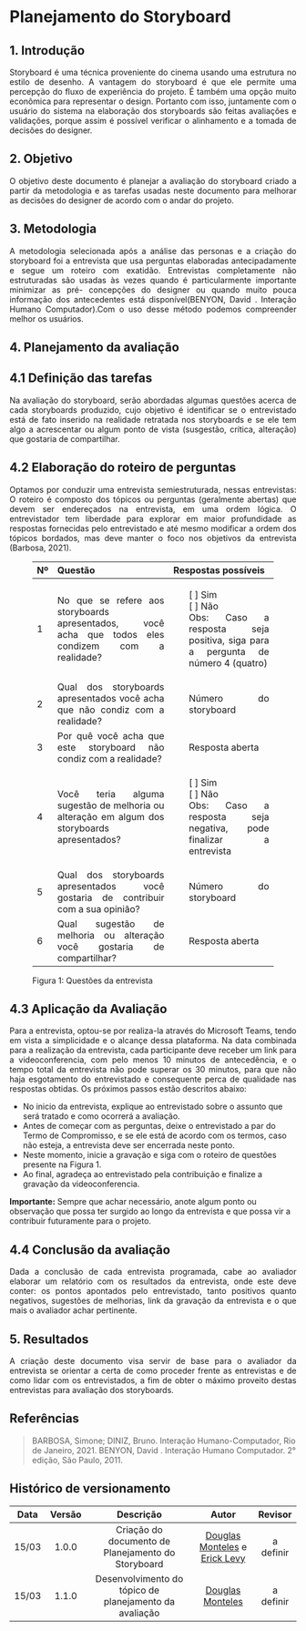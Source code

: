 # Planejamento do Storyboard

## 1. Introdução

<p align="justify">
  Storyboard é uma técnica proveniente do cinema usando uma estrutura no estilo de desenho. A vantagem do storyboard é que ele permite uma percepção do fluxo de experiência do projeto. É também uma opção muito econômica para representar o design.
  Portanto com isso, juntamente com o usuário do sistema na elaboração dos storyboards são feitas avaliações e validações, porque assim é possível verificar o alinhamento e a tomada de decisões do designer.
</p>

## 2. Objetivo

<p align="justify">
  O objetivo deste documento é planejar a avaliação  do storyboard criado a partir da metodologia e as tarefas usadas neste documento para melhorar as decisões do designer de acordo com o andar do projeto.
</p>

## 3. Metodologia

<p align="justify">
  A metodologia selecionada após a análise das personas e a criação do storyboard foi a entrevista que usa perguntas elaboradas antecipadamente e segue um roteiro com exatidão. Entrevistas completamente não estruturadas são usadas às vezes quando é  particularmente importante minimizar as pré- concepções do designer ou quando muito pouca informação dos antecedentes está disponível(BENYON, David . Interação Humano Computador).Com o uso desse método podemos compreender melhor os usuários.
</p>

## 4. Planejamento da avaliação

## 4.1 Definição das tarefas

<p align="justify">
  Na avaliação do storyboard, serão abordadas algumas questões acerca de cada storyboards produzido, cujo objetivo é identificar se o entrevistado está de fato inserido na realidade retratada nos storyboards e se ele tem algo a acrescentar ou algum ponto de vista (susgestão, crítica, alteração) que gostaria de compartilhar.
</p>

## 4.2 Elaboração do roteiro de perguntas

<p align="justify">
  Optamos por conduzir uma entrevista semiestruturada, nessas entrevistas: O roteiro é composto dos tópicos ou perguntas (geralmente abertas) que devem ser endereçados na entrevista, em uma ordem lógica. O entrevistador tem liberdade para explorar em maior profundidade as respostas fornecidas pelo entrevistado e até mesmo modificar a ordem dos tópicos bordados, mas deve manter o foco nos objetivos da entrevista (Barbosa, 2021).
</p>

<figure>
  <table>
    <thead>
      <tr>
        <th align="justify">Nº</th>
        <th align="justify">Questão</th>
        <th align="justify">Respostas possíveis</th>
      </tr>
    </thead>
  <tbody>
    <tr>
      <td align="justify">
        1
      </td>
      <td align="justify">
        No que se refere aos storyboards apresentados, você acha que todos eles condizem com a realidade?
      </td>
      <td align="justify">
        <ul style="list-style:none">
          <li>[ ] Sim</li> 
          <li>[ ] Não</li> 
          <li>Obs: Caso a resposta seja positiva, siga para a pergunta de número 4 (quatro)</li>
        <ul>
      </td>
    </tr>
    <tr>
      <td align="justify">
        2
      </td>
      <td align="justify">
        Qual dos storyboards apresentados você acha que não condiz com a realidade? 
      </td>
      <td align="justify">
        <ul style="list-style:none">
          <li>Número do storyboard</li> 
        <ul>
      </td>
    </tr>
    <tr>
      <td align="justify">
        3
      </td>
      <td align="justify">
        Por quê você acha que este storyboard não condiz com a realidade? 
      </td>
      <td align="justify">
        <ul style="list-style:none">
          <li>Resposta aberta</li> 
        <ul>
      </td>
    </tr>
    <tr>
      <td align="justify">
        4
      </td>
      <td align="justify">
        Você teria alguma sugestão de melhoria ou alteração em algum dos storyboards apresentados?
      </td>
      <td align="justify">
        <ul style="list-style:none">
          <li>[ ] Sim</li> 
          <li>[ ] Não</li> 
          <li>Obs: Caso a resposta seja negativa, pode finalizar a entrevista</li>
        <ul>
      </td>
    </tr>
    <tr>
      <td align="justify">
        5
      </td>
      <td align="justify">
        Qual dos storyboards apresentados você gostaria de contribuir com a sua opinião? 
      </td>
      <td align="justify">
        <ul style="list-style:none">
          <li>Número do storyboard</li> 
        <ul>
      </td>
    </tr>
    <tr>
      <td align="justify">
        6
      </td>
      <td align="justify">
        Qual sugestão de melhoria ou alteração você gostaria de compartilhar?
      </td>
      <td align="justify">
        <ul style="list-style:none">
          <li>Resposta aberta</li> 
        <ul>
      </td>
    </tr>
  </tbody>
  </table>
  <figcaption>Figura 1: Questões da entrevista</figcaption>
</figure>

## 4.3 Aplicação da Avaliação

<p align="justify">
  Para a entrevista, optou-se por realiza-la através do Microsoft Teams, tendo em vista a simplicidade e o alcançe dessa plataforma. Na data combinada para a realização da entrevista, cada participante deve receber um link para a videoconferencia, com pelo menos 10 minutos de antecedência, e o tempo total da entrevista não pode superar os 30 minutos, para que não haja esgotamento do entrevistado e consequente perca de qualidade nas respostas obtidas. Os próximos passos estão descritos abaixo:
</p>

- No inicio da entrevista, explique ao entrevistado sobre o assunto que será tratado e como ocorrerá a avaliação.
- Antes de começar com as perguntas, deixe o entrevistado a par do Termo de Compromisso, e se ele está de acordo com os termos, caso não esteja, a entrevista deve ser encerrada neste ponto.
- Neste momento, inicie a gravação e siga com o roteiro de questões presente na Figura 1.
- Ao final, agradeça ao entrevistado pela contribuição e finalize a gravação da videoconferencia.

**Importante:** Sempre que achar necessário, anote algum ponto ou observação que possa ter surgido ao longo da entrevista e que possa vir a contribuir futuramente para o projeto.

## 4.4 Conclusão da avaliação

<p align="justify">
  Dada a conclusão de cada entrevista programada, cabe ao avaliador elaborar um relatório com os resultados da entrevista, onde este deve conter: os pontos apontados pelo entrevistado, tanto positivos quanto negativos, sugestões de melhorias, link da gravação da entrevista e o que mais o avaliador achar pertinente.
</p>

## 5. Resultados

<p align="justify">
  A criação deste documento visa servir de base para o avaliador da entrevista se orientar a certa de como proceder frente as entrevistas e de como lidar com os entrevistados, a fim de obter o máximo proveito destas entrevistas para avaliação dos storyboards.
</p>

## Referências
 
> BARBOSA, Simone; DINIZ, Bruno. Interação Humano-Computador, Rio de Janeiro, 2021.
> BENYON, David . Interação Humano Computador. 2° edição, São Paulo, 2011.

## Histórico de versionamento
 
| Data  | Versão | Descrição | Autor | Revisor |
| :---: | :----: | :-------: | :---: | :-----: |
| 15/03 | 1.0.0  | Criação do documento de Planejamento do Storyboard | [Douglas Monteles](https://github.com/DouglasMonteles) e [Erick Levy](https://github.com/ErickLevy) | a definir |
| 15/03 | 1.1.0  | Desenvolvimento do tópico de planejamento da avaliação | [Douglas Monteles](https://github.com/DouglasMonteles) | a definir |
